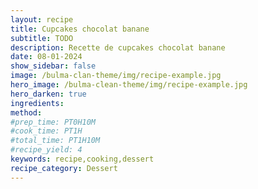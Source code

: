 ```yaml
---
layout: recipe
title: Cupcakes chocolat banane
subtitle: TODO
description: Recette de cupcakes chocolat banane
date: 08-01-2024
show_sidebar: false
image: /bulma-clan-theme/img/recipe-example.jpg
hero_image: /bulma-clean-theme/img/recipe-example.jpg
hero_darken: true
ingredients:
method:
#prep_time: PT0H10M
#cook_time: PT1H
#total_time: PT1H10M
#recipe_yield: 4
keywords: recipe,cooking,dessert
recipe_category: Dessert
---
```


